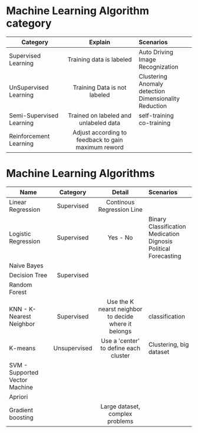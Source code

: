 
# Machine Learning Algorithm category

| Category        |  Explain  | Scenarios           |
| ------------- |:-------------:|:----------|
| Supervised Learning | Training data is labeled | Auto Driving <br> Image Recognization |
| UnSupervised Learning | Training Data is not labeled | Clustering <br> Anomaly detection <br> Dimensionality Reduction |
| Semi-Supervised Learning | Trained on labeled and unlabeled data | self-training <br> co-training |
| Reinforcement Learning | Adjust according to feedback to gain maximum reword |  |


# Machine Learning Algorithms

| Name          |  Category     | Detail        | Scenarios  |
| ------------- |:-------------:|:-------------:|:-----------|
| Linear Regression | Supervised | Continous Regression Line |  |
| Logistic Regression | Supervised | Yes - No | Binary Classification <br> Medication Dignosis <br> Political Forecasting |
| Naive Bayes |  | |
| Decision Tree | Supervised |
| Random Forest |  | 
| KNN - K-Nearest Neighbor | Supervised | Use the K nearst neighbor to decide where it belongs | classification |
| K-means | Unsupervised | Use a 'center' to define each cluster | Clustering, big dataset |
| SVM - Supported Vector Machine | |
| Apriori| | |
| Gradient boosting | | Large dataset,  complex problems |  |